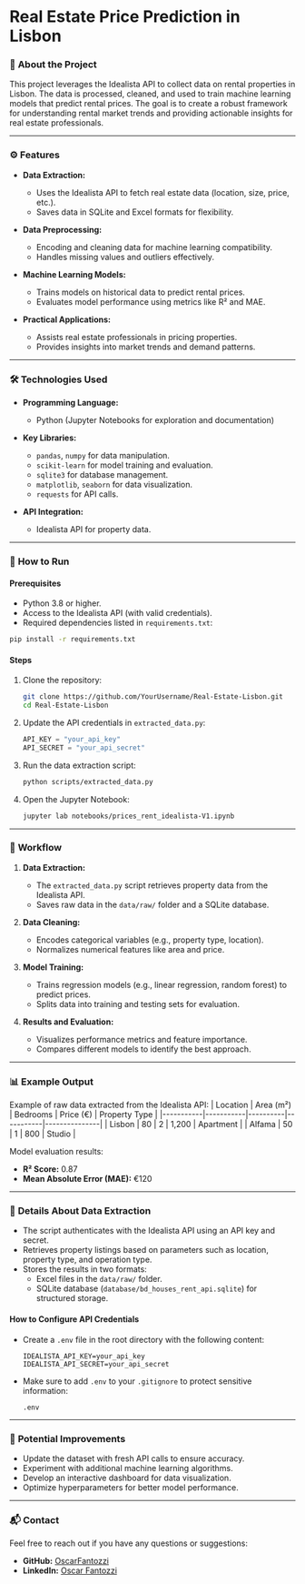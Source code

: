 
# Real Estate Price Prediction in Lisbon

### 🚀 **About the Project**

This project leverages the Idealista API to collect data on rental properties in Lisbon. The data is processed, cleaned, and used to train machine learning models that predict rental prices. The goal is to create a robust framework for understanding rental market trends and providing actionable insights for real estate professionals.

---

### ⚙️ **Features**

- **Data Extraction:**
  - Uses the Idealista API to fetch real estate data (location, size, price, etc.).
  - Saves data in SQLite and Excel formats for flexibility.

- **Data Preprocessing:**
  - Encoding and cleaning data for machine learning compatibility.
  - Handles missing values and outliers effectively.

- **Machine Learning Models:**
  - Trains models on historical data to predict rental prices.
  - Evaluates model performance using metrics like R² and MAE.

- **Practical Applications:**
  - Assists real estate professionals in pricing properties.
  - Provides insights into market trends and demand patterns.

---

### 🛠️ **Technologies Used**

- **Programming Language:**
  - Python (Jupyter Notebooks for exploration and documentation)

- **Key Libraries:**
  - `pandas`, `numpy` for data manipulation.
  - `scikit-learn` for model training and evaluation.
  - `sqlite3` for database management.
  - `matplotlib`, `seaborn` for data visualization.
  - `requests` for API calls.

- **API Integration:**
  - Idealista API for property data.

---

### 🧩 **How to Run**

#### Prerequisites
- Python 3.8 or higher.
- Access to the Idealista API (with valid credentials).
- Required dependencies listed in `requirements.txt`:

```bash
pip install -r requirements.txt
```

#### Steps
1. Clone the repository:
   ```bash
   git clone https://github.com/YourUsername/Real-Estate-Lisbon.git
   cd Real-Estate-Lisbon
   ```

2. Update the API credentials in `extracted_data.py`:
   ```python
   API_KEY = "your_api_key"
   API_SECRET = "your_api_secret"
   ```

3. Run the data extraction script:
   ```bash
   python scripts/extracted_data.py
   ```

4. Open the Jupyter Notebook:
   ```bash
   jupyter lab notebooks/prices_rent_idealista-V1.ipynb
   ```

---

### 📄 **Workflow**

1. **Data Extraction:**
   - The `extracted_data.py` script retrieves property data from the Idealista API.
   - Saves raw data in the `data/raw/` folder and a SQLite database.

2. **Data Cleaning:**
   - Encodes categorical variables (e.g., property type, location).
   - Normalizes numerical features like area and price.

3. **Model Training:**
   - Trains regression models (e.g., linear regression, random forest) to predict prices.
   - Splits data into training and testing sets for evaluation.

4. **Results and Evaluation:**
   - Visualizes performance metrics and feature importance.
   - Compares different models to identify the best approach.

---

### 📊 **Example Output**

Example of raw data extracted from the Idealista API:
| Location  | Area (m²) | Bedrooms | Price (€) | Property Type |
|-----------|-----------|----------|-----------|---------------|
| Lisbon    | 80        | 2        | 1,200     | Apartment     |
| Alfama    | 50        | 1        | 800       | Studio        |

Model evaluation results:
- **R² Score:** 0.87
- **Mean Absolute Error (MAE):** €120

---

### 🔧 **Details About Data Extraction**

- The script authenticates with the Idealista API using an API key and secret.
- Retrieves property listings based on parameters such as location, property type, and operation type.
- Stores the results in two formats:
  - Excel files in the `data/raw/` folder.
  - SQLite database (`database/bd_houses_rent_api.sqlite`) for structured storage.

#### **How to Configure API Credentials**
- Create a `.env` file in the root directory with the following content:
  ```env
  IDEALISTA_API_KEY=your_api_key
  IDEALISTA_API_SECRET=your_api_secret
  ```

- Make sure to add `.env` to your `.gitignore` to protect sensitive information:
  ```gitignore
  .env
  ```

---

### 🔧 **Potential Improvements**

- Update the dataset with fresh API calls to ensure accuracy.
- Experiment with additional machine learning algorithms.
- Develop an interactive dashboard for data visualization.
- Optimize hyperparameters for better model performance.

---

### 📬 **Contact**

Feel free to reach out if you have any questions or suggestions:

- **GitHub:** [OscarFantozzi](https://github.com/OscarFantozzi)
- **LinkedIn:** [Oscar Fantozzi](https://linkedin.com/in/oscarfantozzi)

